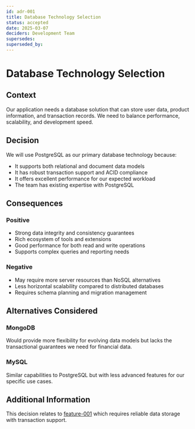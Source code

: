 ```yaml
---
id: adr-001
title: Database Technology Selection
status: accepted
date: 2025-03-07
deciders: Development Team
supersedes: 
superseded_by: 
---
```


# Database Technology Selection

## Context

Our application needs a database solution that can store user data, product information, and transaction records. We need to balance performance, scalability, and development speed.

## Decision

We will use PostgreSQL as our primary database technology because:
- It supports both relational and document data models
- It has robust transaction support and ACID compliance
- It offers excellent performance for our expected workload
- The team has existing expertise with PostgreSQL

## Consequences

### Positive
- Strong data integrity and consistency guarantees
- Rich ecosystem of tools and extensions
- Good performance for both read and write operations
- Supports complex queries and reporting needs

### Negative
- May require more server resources than NoSQL alternatives
- Less horizontal scalability compared to distributed databases
- Requires schema planning and migration management

## Alternatives Considered

### MongoDB
Would provide more flexibility for evolving data models but lacks the transactional guarantees we need for financial data.

### MySQL
Similar capabilities to PostgreSQL but with less advanced features for our specific use cases.

## Additional Information

This decision relates to [feature-001](../features/001_example_feature.md) which requires reliable data storage with transaction support.
